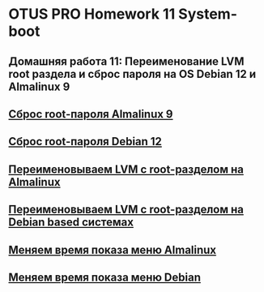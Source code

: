 # OTUS PRO Homework 11 System-boot
## Домашняя работа 11: Переименование LVM root раздела и сброс пароля на OS Debian 12 и Almalinux 9

## **[Сброс root-пароля Almalinux 9](https://github.com/avlikh/Otus_pro_11/blob/main/Almalinux_9_root_password_reset.pdf)**
## **[Сброс root-пароля Debian 12](https://github.com/avlikh/Otus_pro_11/blob/main/Debian_12_root_password_reset.pdf)**
## **[Переименовываем LVM с root-разделом на Almalinux](https://github.com/avlikh/Otus_pro_11/blob/main/lvm_root_rename_Almalinux9.md)**
## **[Переименовываем LVM с root-разделом на Debian based системах](https://github.com/avlikh/Otus_pro_11/blob/main/lvm_root_rename_Debian12.md)**
## **[Меняем время показа меню Almalinux](https://github.com/avlikh/Otus_pro_11/blob/main/grub_timeout_change_Almalinux.md)**
## **[Меняем время показа меню Debian](https://github.com/avlikh/Otus_pro_11/blob/main/grub_timeout_change_Debian.md)**
